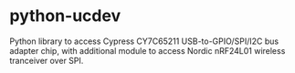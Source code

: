 python-ucdev
============

Python library to access Cypress CY7C65211 USB-to-GPIO/SPI/I2C bus adapter chip, with additional module to access Nordic nRF24L01 wireless tranceiver over SPI.
